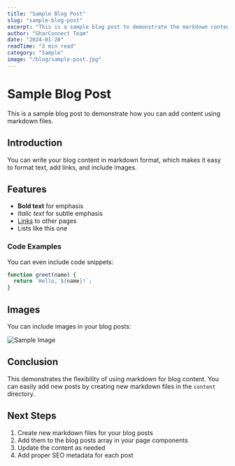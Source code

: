```yaml
---
title: "Sample Blog Post"
slug: "sample-blog-post"
excerpt: "This is a sample blog post to demonstrate the markdown content structure."
author: "GharConnect Team"
date: "2024-01-20"
readTime: "3 min read"
category: "Sample"
image: "/blog/sample-post.jpg"
---
```


# Sample Blog Post

This is a sample blog post to demonstrate how you can add content using markdown files.

## Introduction

You can write your blog content in markdown format, which makes it easy to format text, add links, and include images.

## Features

- **Bold text** for emphasis
- *Italic text* for subtle emphasis
- [Links](https://gharconnect.in) to other pages
- Lists like this one

### Code Examples

You can even include code snippets:

```javascript
function greet(name) {
  return `Hello, ${name}!`;
}
```

## Images

You can include images in your blog posts:

![Sample Image](/blog/sample-image.jpg)

## Conclusion

This demonstrates the flexibility of using markdown for blog content. You can easily add new posts by creating new markdown files in the `content` directory.

## Next Steps

1. Create new markdown files for your blog posts
2. Add them to the blog posts array in your page components
3. Update the content as needed
4. Add proper SEO metadata for each post 